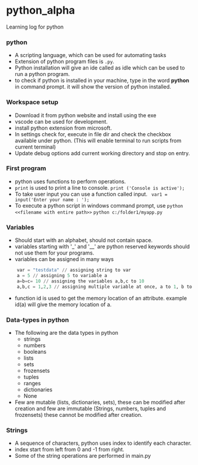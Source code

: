 # python_alpha
Learning log for python

### python
- A scripting language, which can be used for automating tasks
- Extension of python program files is ```.py```.
- Python installation will give an ide called as idle which can be used to run a python program.
- to check if python is installed in your machine, type in the word __python__ in command prompt. it will show the version of python installed.

### Workspace setup
- Download it from python website and install using the exe
- vscode can be used for development.
- install python extension from microsoft.
- In settings check for, execute in file dir and check the checkbox available under python. (This will enable terminal to run scripts from current terminal)
- Update debug options add current working directory and stop on entry.

### First program
- python uses functions to perform operations.
- ```print``` is used to print a line to console. ``` print ('Console is active'); ```
- To take user input you can use a function called input. ``` var1 = input('Enter your name : ');```
- To execute a python script in windows command prompt, use ```python <<filename with entire path>>```
``` python c:/folder1/myapp.py ```

### Variables
- Should start with an alphabet, should not contain space.
- variables starting with '_' and '__' are python reserved keywords should not use them for your programs.
- variables can be assigned in many ways
```python
    var = "testdata" // assigning string to var
    a = 5 // assigning 5 to variable a
    a=b=c= 10 // assigning the variables a,b,c to 10
    a,b,c = 1,2,3 // assigning multiple variable at once, a to 1, b to 2, c to 3
```
- function id is used to get the memory location of an attribute. example id(a) will give the memory location of a.

### Data-types in python
- The following are the data types in python
    - strings
    - numbers
    - booleans
    - lists
    - sets
    - frozensets
    - tuples
    - ranges
    - dictionaries
    - None
- Few are mutable (lists, dictionaries, sets), these can be modified after creation and few are immutable (Strings, numbers, tuples and frozensets) these cannot be modified after creation.

### Strings
- A sequence of characters, python uses index to identify each character.
- index start from left from 0 and -1 from right.
- Some of the string operations are performed in main.py